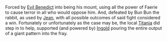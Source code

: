 Forced by [Evil Benedict](EvilBenedict) into being his mount, using all the power of Faerie to cause terror in all who would oppose him.  And, defeated by Bun Bun the rabbit, as used by [Jean](JeanOfFlorimel), with all possible outcomes of said fight considered a win.  Fortunately or unfortunately as the case may be, the local [Titania](TitaniaOfFaerie) did step in to help, supported (and powered by) [Ingold](IngoldOfBenedict) pouring the entire output of a giant pattern into the fray.
